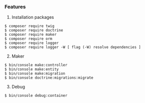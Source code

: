 ### Features

1. Installation packages
```
$ composer require twig
$ composer require doctrine
$ composer require maker
$ composer require orm
$ composer require logger
$ composer require logger -W [ flag (-W) resolve dependencies ]
```


2. Maker 
```
$ bin/console make:controller
$ bin/console make:entity
$ bin/console make:migration
$ bin/console doctrine:migrations:migrate
```

3. Debug 
```
$ bin/console debug:container
```